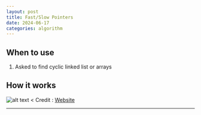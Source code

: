 ```yaml
---
layout: post
title: Fast/Slow Pointers
date: 2024-06-17
categories: algorithm 
---
```


## When to use
1. Asked to find cyclic linked list or arrays

## How it works
![alt text](/blog/public/img/FastandSlowPointers.png)
<
Credit : <a href="https://hackernoon.com/14-patterns-to-ace-any-coding-interview-question-c5bb3357f6ed" target="_blank">Website</a>

---